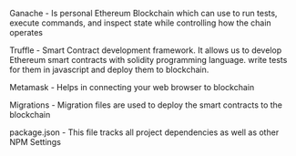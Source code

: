 Ganache - Is personal Ethereum Blockchain which can use to run tests, execute commands, and inspect state while controlling how the chain operates

Truffle - Smart Contract development framework. It allows us to develop Ethereum smart contracts with solidity programming language. write tests for them in javascript and deploy them to blockchain.

Metamask - Helps in connecting your web browser to blockchain 

Migrations - Migration files are used to deploy the smart contracts to the blockchain 

package.json - This file tracks all project dependencies as well as other NPM Settings